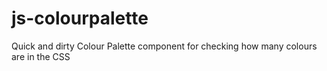 js-colourpalette
================

Quick and dirty Colour Palette component for checking how many colours are in the CSS
